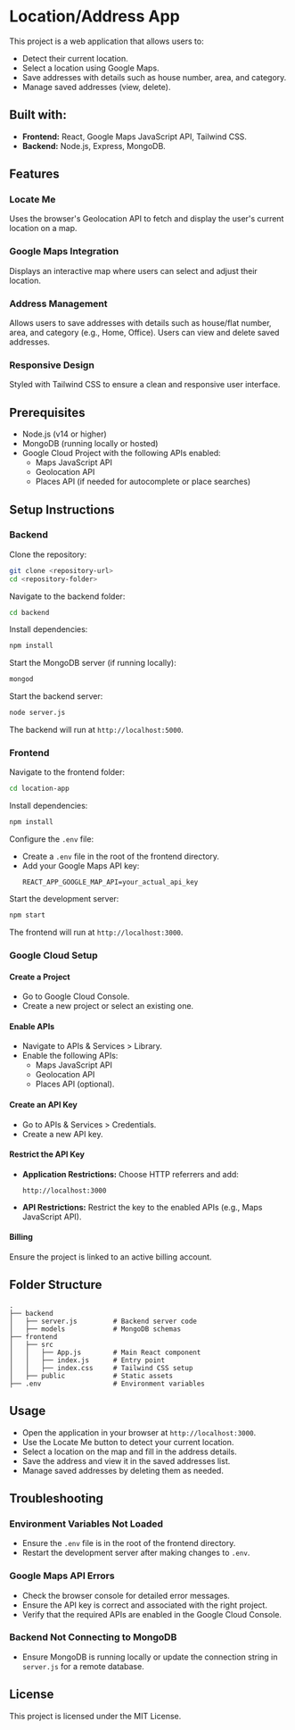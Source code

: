 # Location/Address App

This project is a web application that allows users to:

- Detect their current location.
- Select a location using Google Maps.
- Save addresses with details such as house number, area, and category.
- Manage saved addresses (view, delete).

## Built with:

- **Frontend:** React, Google Maps JavaScript API, Tailwind CSS.
- **Backend:** Node.js, Express, MongoDB.

## Features

### Locate Me
Uses the browser's Geolocation API to fetch and display the user's current location on a map.

### Google Maps Integration
Displays an interactive map where users can select and adjust their location.

### Address Management
Allows users to save addresses with details such as house/flat number, area, and category (e.g., Home, Office). Users can view and delete saved addresses.

### Responsive Design
Styled with Tailwind CSS to ensure a clean and responsive user interface.

## Prerequisites

- Node.js (v14 or higher)
- MongoDB (running locally or hosted)
- Google Cloud Project with the following APIs enabled:
    - Maps JavaScript API
    - Geolocation API
    - Places API (if needed for autocomplete or place searches)

## Setup Instructions

### Backend

Clone the repository:
```sh
git clone <repository-url>
cd <repository-folder>
```

Navigate to the backend folder:
```sh
cd backend
```

Install dependencies:
```sh
npm install
```

Start the MongoDB server (if running locally):
```sh
mongod
```

Start the backend server:
```sh
node server.js
```

The backend will run at `http://localhost:5000`.

### Frontend

Navigate to the frontend folder:
```sh
cd location-app
```

Install dependencies:
```sh
npm install
```

Configure the `.env` file:
- Create a `.env` file in the root of the frontend directory.
- Add your Google Maps API key:
    ```env
    REACT_APP_GOOGLE_MAP_API=your_actual_api_key
    ```

Start the development server:
```sh
npm start
```

The frontend will run at `http://localhost:3000`.

### Google Cloud Setup

#### Create a Project
- Go to Google Cloud Console.
- Create a new project or select an existing one.

#### Enable APIs
- Navigate to APIs & Services > Library.
- Enable the following APIs:
    - Maps JavaScript API
    - Geolocation API
    - Places API (optional).

#### Create an API Key
- Go to APIs & Services > Credentials.
- Create a new API key.

#### Restrict the API Key
- **Application Restrictions:** Choose HTTP referrers and add:
    ```
    http://localhost:3000
    ```
- **API Restrictions:** Restrict the key to the enabled APIs (e.g., Maps JavaScript API).

#### Billing
Ensure the project is linked to an active billing account.

## Folder Structure

```
.
├── backend
│   ├── server.js         # Backend server code
│   ├── models            # MongoDB schemas
├── frontend
│   ├── src
│   │   ├── App.js        # Main React component
│   │   ├── index.js      # Entry point
│   │   ├── index.css     # Tailwind CSS setup
│   ├── public            # Static assets
├── .env                  # Environment variables
```

## Usage

- Open the application in your browser at `http://localhost:3000`.
- Use the Locate Me button to detect your current location.
- Select a location on the map and fill in the address details.
- Save the address and view it in the saved addresses list.
- Manage saved addresses by deleting them as needed.

## Troubleshooting

### Environment Variables Not Loaded
- Ensure the `.env` file is in the root of the frontend directory.
- Restart the development server after making changes to `.env`.

### Google Maps API Errors
- Check the browser console for detailed error messages.
- Ensure the API key is correct and associated with the right project.
- Verify that the required APIs are enabled in the Google Cloud Console.

### Backend Not Connecting to MongoDB
- Ensure MongoDB is running locally or update the connection string in `server.js` for a remote database.

## License

This project is licensed under the MIT License.